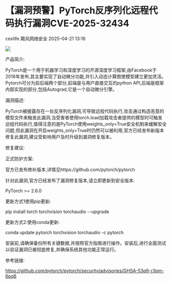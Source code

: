 #  【漏洞预警】PyTorch反序列化远程代码执行漏洞CVE-2025-32434   
cexlife  飓风网络安全   2025-04-21 13:16  
  
![](https://mmbiz.qpic.cn/mmbiz_png/ibhQpAia4xu01gicY1yo8lkib17aow6swjJ01REPFNIichbAphKX0hXR4XuoNiaFXoZQsMqBIfUpgLJQgQql4Tg6e4TA/640?wx_fmt=png&from=appmsg "")  
  
产品简介:  
  
PyTorch是一个用于机器学习和深度学习的开源深度学习框架,由Facebook于2016年发布,其主要实现了自动微分功能,并引入动态计算图使模型建立更加灵活。Pytorch可分为前后端两个部分,前端是与用户直接交互的python API,后端是框架内部实现的部分,包括Autograd,它是一个自动微分引擎。  
  
漏洞描述:  
  
PyTorch被披露存在一处反序列化漏洞,可导致远程代码执行,攻击通过构造恶意的模型文件来触发此漏洞,当受害者使用torch.load加载攻击者提供的模型时可触发远程代码执行,值得注意的是PyTorch使用weights_only=True安全机制来缓解安全问题,但此漏洞在开启weights_only=True时仍然可以被利用,官方已经发布新版本修复此漏洞,建议受影响用户及时升级到漏洞修复版本。  
  
修复建议:  
  
正式防护方案:  
  
官方已发布修补版本,详情见https://github.com/pytorch/pytorch  
  
针对此漏洞,官方已经发布了漏洞修复版本,请立即更新到安全版本:  
  
PyTorch >= 2.6.0  
  
更新方式1使用pip更新:  
  
pip install torch torchvision torchaudio --upgrade  
  
更新方式2:使用conda更新:  
  
conda update pytorch torchvision torchaudio -c pytorch  
  
安装前,请确保备份所有关键数据,并按照官方指南进行操作。安装后,进行全面测试以验证漏洞已被彻底修复,并确保系统其他功能正常运行。  
  
参考链接:  
  
https://github.com/pytorch/pytorch/security/advisories/GHSA-53q9-r3pm-6pq6  
  
  
  
